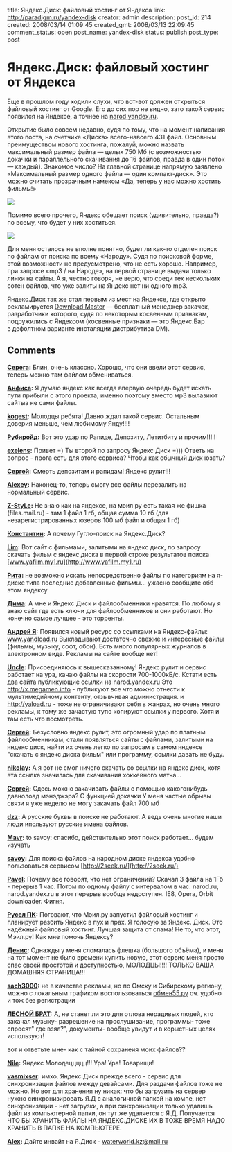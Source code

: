 title: Яндекс.Диск: файловый хостинг от Яндекса
link: http://paradigm.ru/yandex-disk
creator: admin
description:
post_id: 214
created: 2008/03/14 01:09:45
created_gmt: 2008/03/13 22:09:45
comment_status: open
post_name: yandex-disk
status: publish
post_type: post

# Яндекс.Диск: файловый хостинг от Яндекса

Еще в прошлом году ходили слухи, что вот-вот должен открыться файловый хостинг от Google. Его до сих пор не видно, зато такой сервис появился на Яндексе, а точнее на [narod.yandex.ru](http://narod.yandex.ru/disk/).

Открытие было совсем недавно, судя по тому, что на момент написания этого поста, на счетчике «Диска» всего-навсего 431 файл. Основным преимуществом нового хостинга, пожалуй, можно назвать максимальный размер файла — целых 750 Мб (с возможностью докачки и параллельного скачивания до 16 файлов, правда в один поток — каждый). Знакомое число? На главной странице напрямую заявлено «Максимальный размер одного файла — один компакт-диск». Это можно считать прозрачным намеком «Да, теперь у нас можно хостить фильмы!»

![](/media/narod-disk.png)

Помимо всего прочего, Яндекс обещает поиск (удивительно, правда?) по всему, что будет у них хоститься.

![](/media/yandex-search.png)

Для меня осталось не вполне понятно, будет ли как-то отделен поиск по файлам от поиска по всему «Народу». Судя по поисковой форме, этой возможности не предусмотрено, что не есть хорошо. Например, при запросе «mp3 / на Народе», на первой странице выдачи только линки на сайты. А я, честно говоря, не верю, что среди тех нескольких сотен файлов, что уже залиты на Яндекс нет ни одного mp3.

Яндекс.Диск так же стал первым из мест на Яндексе, где открыто рекламируется [Download Master](http://www.westbyte.com/dm/) — бесплатный менеджер закачек, разработчики которого, судя по некоторым косвенным признакам, подружились с Яндексом (косвенные признаки — это Яндекс.Бар в дефолтном варианте инсталяции дистрибутива DM).

## Comments

**[Серега](#390 "2008/03/15 22:57:57"):** Блин, очень классно. Хорошо, что они ввели этот сервис, теперь можно там файлом обмениваться.

**[Анфиса](#399 "2008/03/17 14:09:30"):** Я думаю яндекс как всегда впервую очередь будет искать пути прибыли с этого проекта, именно поэтому вместо мр3 вылазиют сайтыа не сами файлы.

**[kogest](#503 "2008/04/07 04:49:59"):** Молодцы ребята! Давно ждал такой сервис. Остальным доверия меньше, чем любимому Янду!!!!

**[Рубиройд](#551 "2008/04/16 04:08:54"):** Вот это удар по Рапиде, Депозиту, Летитбиту и прочим!!!!!

**[exelens](#1577 "2008/08/13 10:15:51"):** Привет =) Ты второй по запросу Яндекс Диск =))) Ответь на вопрос - прога есть для этого сервиса? Чтобы как обычный диск юзать?

**[Сергей](#591 "2008/04/21 07:12:19"):** Смерть депозитам и рапидам! Яндекс рулит!!!

**[Alexey](#712 "2008/05/08 03:10:27"):** Наконец-то, теперь смогу все файлы перезалить на нормальный сервис.

**[Z-StyLe](#1298 "2008/07/07 07:46:12"):** Не знаю как на яндексе, на мэил ру есть такая же фишка (files.mail.ru) - там 1 файл 1 гб, общая сумма 10 гб (для незарегистрированных юзеров 100 мб файл и общая 1 гб)

**[Константин](#1916 "2008/09/01 04:57:54"):** А почему Гугло-поиск на Яндекс.Диск?

**[Lim](#42313 "2010/01/20 11:34:57"):** Вот сайт с фильмами, залитыми на яндекс диск, по запросу скачать фильм с яндекс диска в первой строке результатов поиска [www.yafilm.my1.ru](http://www.yafilm.my1.ru)

**[Рита](#41214 "2009/12/20 15:28:07"):** не возможно искать непосредственно файлы по категориям на я-диске типа последние добавленные фильмы... ужасно сообщите обб этом яндексу

**[Дима](#40703 "2009/12/07 16:49:39"):** А мне и Яндекс Диск и файлообменники нравятся. По любому я знаю сайт где есть ключи для файлообменников и они работают. Но конечно самое лучшее - это торренты.

**[Андрей Я](#36983 "2009/08/15 20:10:08"):** Появился новый ресурс со ссылками на Яндекс-файлы: www.yandload.ru Выкладывают достаточно свежие и интересные файлы (фильмы, музыку, софт, обои). Есть много популярных журналов в электронном виде. Рекламы на сайте вообще нет!

**[Uncle](#36271 "2009/07/21 22:11:07"):** Присоединяюсь к вышесказанному! Яндекс рулит и сервис работает на ура, качаю файлы на скорости 700-1000кБ/с. Кстати есть два сайта публикующие ссылки на narod.yandex.ru Это http://x.megamen.info - публикуют все что можно отнести к мультимедийному контенту, отзывчивая администрация. и http://yaload.ru - тоже не ограничивают себя в жанрах, но очень много рекламы, к тому же зачастую тупо копируют ссылки у первого. Хотя и там есть что посмотреть.

**[Сергей](#34569 "2009/05/21 07:39:23"):** Безусловно яндекс рулит, это огромный удар по платным файлообменникам, стали появляться сайты с файлами, залитыми на яндекс диск, найти их очень легко по запросам в самом яндексе "скачать с яндекс диска фильм" или программу, ссылки давать не буду.

**[nikolay](#33301 "2009/05/01 01:00:57"):** А я вот не смог ничего скачать со ссылки на яндекс диск, хотя эта ссылка значилась для скачивания хоккейного матча...

**[Сергей](#42382 "2010/01/26 00:12:46"):** Сдесь можно закачивать файлы с помощью какогонибудь давнолоад мэнэджэра? С функцией докачки У меня частые обрывы связи я уже неделю не могу закачать файл 700 мб

**[dzz](#30066 "2009/03/18 16:27:17"):** А русские буквы в поиске не работают. А ведь очень многие наши люди ипользуют русские имена файлов.

**[Mavr](#26131 "2009/02/19 14:29:43"):** to savoy: спасибо, действительно этот поиск работает... будем изучать

**[savoy](#26091 "2009/02/19 10:04:08"):** Для поиска файлов на народном диске яндекса удобно пользоваться сервисом [http://2seek.ru/](http://2seek.ru/)

**[Pavel](#47015 "2010/08/21 19:19:05"):** Почему все говорят, что нет ограничений? Скачал 3 файла на 1Гб - перерыв 1 час. Потом по одному файлу с интервалом в час. narod.ru, narod.yandex.ru в этот перерыв вообще недоступен. IE8, Opera, Orbit downloader. Фигня.

**[Русел ПК](#47059 "2010/08/24 18:30:24"):** Поговают, что Мэил.ру запустил файловый хостинг и планирует разбить Яндекс в пух и прах. Я голосую за Яндекс. Диск. Это надёжный файловый хостинг. Лучшая защита от спама! Не то, что этот, Мэил.ру! Как мне помочь Яндексу?

**[Денис](#47239 "2010/09/06 00:09:43"):** Однажды у меня сломалась флешка (большого объёма), и меня на тот момент не было времени купить новую, этот сервис меня просто спас своей простотой и доступностью, МОЛОДЦЫ!!!! ТОЛЬКО ВАША ДОМАШНЯЯ СТРАНИЦА!!!

**[sach3000](#63706 "2012/02/14 15:01:18"):** не в качестве рекламы, но по Омску и Сибирскому региону, можно с локальным трафиком воспользоваться [обмен55.ру](www.obmen55.ru) оч. удобно и тож без регистрации

**[ЛЕСНОЙ БРАТ](#65585 "2012/04/13 20:12:45"):** А, не станет ли это для отлова нерадивых людей, кто закачал музыку- разрешение на прослушивание, программы- тоже спросят" где взял?", документы- вообще увидут и в корыстных целях используют!

вот и ответьте мне- как с тайной сохранеия моих файлов??

**[Nile](#65716 "2012/04/18 20:00:20"):** Яндекс Молодеццццц!!! Ура! Ура! Товарищи!

**[vasmixser](#66531 "2012/05/21 11:10:22"):** имхо. Яндекс.Диск прежде всего - сервис для синхронизации файлов между девайсами. Для раздачи файлов тоже не можно. Но вот для хранения ну никак: что бы загрузить на сервер нужно синхронизировать Я.Д с аналогичной папкой на компе, нет синхронизации - нет загрузки, а при синхронизации только удалишь файл из компьютерной папки, он тут же удаляется с Я.Д. Получается ЧТО БЫ ХРАНИТЬ ФАЙЛЫ НА ЯНДЕКС.ДИСКЕ ИХ В ТОЖЕ ВРЕМЯ НАДО ХРАНИТЬ В ПАПКЕ НА КОМПЬЮТЕРЕ.

**[Alex](#66692 "2012/05/26 13:31:26"):** Дайте инвайт на Я.Диск - waterworld.kz@mail.ru

